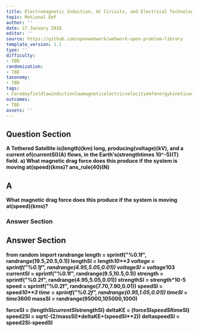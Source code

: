 ```yaml
---
title: Electromagnetic Induction, AC Circuits, and Electrical Technologies
topic: Motional Emf
author: ''
date: 17 January 2018
editor: ''
source: https://github.com/openwebwork/webwork-open-problem-library
template_version: 1.1
type: ''
difficulty:
- TBD
randomization:
- TBD
taxonomy:
- TBD
tags:
- Faradayfieldlawinductionlawmagneticelectricvelocityemfenergykineticwork
outcomes:
- TBD
assets: ''
---
```


## Question Section 

<b>
A Tethered Satellite is(length)(km) long, producing(voltage)(kV), and a current of(currentSI)(A) flows, in the Earth's(strengthtimes 10^-5)(T) field.
a) What magnetic drag force does this produce if the system is moving at(speed)(kms)?
ans_rule(40)(N)

## A
What magnetic drag force does this produce if the system is moving at(speed)(kms)?
### Answer Section


## Answer Section

from random import randrange
length = sprintf("%0.1f", randrange(19.5,20.5,0.1))
lengthSI = length*10**3
voltage = sprintf("%0.1f", randrange(4.95,5.05,0.01))
voltageSI = voltage*10**3
currentSI = sprintf("%0.1f", randrange(9.5,10.5,0.1))
strength = sprintf("%0.2f", randrange(4.95,5.05,0.01))
strengthSI = strength*10**-5
speed = sprintf("%0.2f", randrange(7.70,7.90,0.01))
speedSI = speed*10**3
time = sprintf("%0.2f", randrange(0.95,1.05,0.01))
timeSI = time*3600
massSI = randrange(95000,105000,1000)

forceSI = (lengthSI*currentSI*strengthSI)
deltaKE = (forceSI*speedSI*timeSI)
speed2SI = sqrt(-(2/massSI)*deltaKE+(speedSI**2))
deltaspeedSI = speed2SI-speedSI